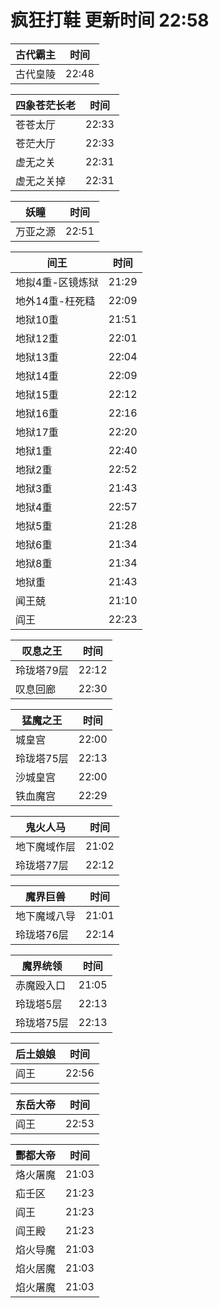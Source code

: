 # 疯狂打鞋 更新时间 22:58

| 古代霸主   | 时间    |
|--------|-------|
| 古代皇陵 | 22:48 |

| 四象苍茫长老   | 时间    |
|--------|-------|
| 苍苍太厅 | 22:33 |
| 苍茫大厅 | 22:33 |
| 虚无之关 | 22:31 |
| 虚无之关掉 | 22:31 |

| 妖瞳   | 时间    |
|--------|-------|
| 万亚之源 | 22:51 |

| 间王   | 时间    |
|--------|-------|
| 地拟4重-区镜炼狱 | 21:29 |
| 地外14重-枉死糙 | 22:09 |
| 地狱10重 | 21:51 |
| 地狱12重 | 22:01 |
| 地狱13重 | 22:04 |
| 地狱14重 | 22:09 |
| 地狱15重 | 22:12 |
| 地狱16重 | 22:16 |
| 地狱17重 | 22:20 |
| 地狱1重 | 22:40 |
| 地狱2重 | 22:52 |
| 地狱3重 | 21:43 |
| 地狱4重 | 22:57 |
| 地狱5重 | 21:28 |
| 地狱6重 | 21:34 |
| 地狱8重 | 21:34 |
| 地狱重 | 21:43 |
| 闻王兢 | 21:10 |
| 阎王 | 22:23 |

| 叹息之王   | 时间    |
|--------|-------|
| 玲珑塔79层 | 22:12 |
| 叹息回廊 | 22:30 |

| 猛魔之王   | 时间    |
|--------|-------|
| 城皇宫 | 22:00 |
| 玲珑塔75层 | 22:13 |
| 沙城皇宫 | 22:00 |
| 铁血魔宫 | 22:29 |

| 鬼火人马   | 时间    |
|--------|-------|
| 地下魔域作层 | 21:02 |
| 玲珑塔77层 | 22:12 |

| 魔界巨兽   | 时间    |
|--------|-------|
| 地下魔域八导 | 21:01 |
| 玲珑塔76层 | 22:14 |

| 魔界统领   | 时间    |
|--------|-------|
| 赤魔殴入口 | 21:05 |
| 玲珑塔5层 | 22:13 |
| 玲珑塔75层 | 22:13 |

| 后土娘娘   | 时间    |
|--------|-------|
| 阎王 | 22:56 |

| 东岳大帝   | 时间    |
|--------|-------|
| 阎王 | 22:53 |

| 酆都大帝   | 时间    |
|--------|-------|
| 烙火屠魔 | 21:03 |
| 疝壬区 | 21:23 |
| 阎王 | 21:23 |
| 阎王殿 | 21:23 |
| 焰火导魔 | 21:03 |
| 焰火居魔 | 21:03 |
| 焰火屠魔 | 21:03 |